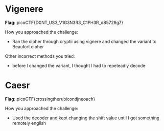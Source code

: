 # Vigenere

**Flag:** picoCTF{D0NT_US3_V1G3N3R3_C1PH3R_d85729g7}

How you approached the challenge:

- Ran the cipher through cryptii using vignere and changed the variant to Beaufort cipher

Other incorrect methods you tried:

- before I changed the variant, I thought I had to repeteadly decode



# Caesr

**Flag:** picoCTF{crossingtherubicondjneoach}

How you approached the challenge:

- Used the decoder and kept changing the shift value until I got something remotely english


